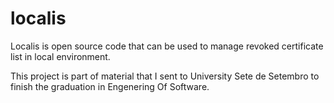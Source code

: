 # localis

Localis is open source code that can be used to manage revoked certificate list in local environment.

This project is part of material that I sent to University Sete de Setembro to finish the graduation in Engenering Of Software.
